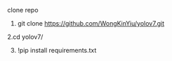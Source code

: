 clone repo
1. git clone https://github.com/WongKinYiu/yolov7.git

2.cd yolov7/

3. !pip install requirements.txt




